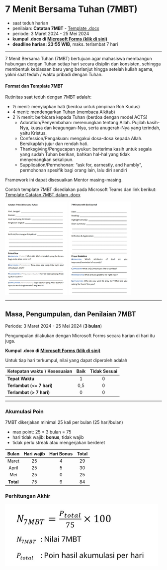 # 7 Menit Bersama Tuhan (7MBT)

- saat teduh harian 
- penilaian: **Catatan 7MBT** - [Template .docx](./assets/docs/template-7mbt.docx)
- periode: 3 Maret 2024 - 25 Mei 2024
- **kumpul .docx di [Microsoft Forms (klik di sini)](https://forms.office.com/r/gMtpCDpvbj)**
- **deadline harian: 23:55 WIB**, maks. terlambat 7 hari

* * *

7 Menit Bersama Tuhan (7MBT) bertujuan agar mahasiswa membangun hubungan dengan Tuhan setiap hari secara disiplin dan konsisten, sehingga membentuk kebiasaan baru yang berlanjut hingga setelah kuliah agama, yakni saat teduh / waktu pribadi dengan Tuhan.

#### Format dan Template 7MBT

Rutinitas saat teduh dengan 7MBT adalah:
- ½ menit:	menyiapkan hati (berdoa untuk pimpinan Roh Kudus)
- 4 menit: 	mendengarkan Tuhan (membaca Alkitab)
- 2 ½ menit: 	berbicara kepada Tuhan (berdoa dengan model ACTS)
    - Adoration/Penyembahan: merenungkan tentang Allah. Pujilah kasih-Nya, kuasa dan keagungan-Nya, serta anugerah-Nya yang terindah, yaitu Kristus.
    - Confession/Pengakuan: mengakui dosa-dosa kepada Allah. Bersikaplah jujur dan rendah hati.
    - Thanksgiving/Pengucapan syukur: berterima kasih untuk segala yang sudah Tuhan berikan, bahkan hal-hal yang tidak menyenangkan sekalipun.
    - Supplication/Permohonan: “ask for, earnestly, and humbly”, permohonan spesifik bagi orang lain, lalu diri sendiri

Framework ini dapat disesuaikan Mentor masing-masing.

Contoh template 7MBT disediakan pada Microsoft Teams dan link berikut:
[Template Catatan 7MBT dalam .docx](./assets/docs/template-7mbt.docx)

<img src="./assets/img/7mbt.jpg" width="200" height="300">
<img src="./assets/img/7mwg.jpg" width="200" height="300">

* * *

## Masa, Pengumpulan, dan Penilaian 7MBT

Periode: 3 Maret 2024 - 25 Mei 2024 (**3 bulan**)

Pengumpulan dilakukan dengan Microsoft Forms secara harian di hari itu juga.

**Kumpul .docx di [Microsoft Forms (klik di sini)](https://forms.office.com/r/gMtpCDpvbj)**

Untuk tiap hari terkumpul, nilai yang dapat diperoleh adalah

| Ketepatan waktu \ Kesesuaian | Baik | Tidak Sesuai |
|:-----------------------------|:----:|:-----------:|
| **Tepat Waktu** | 1 | 0 |
| **Terlambat (<= 7 hari)** | 0,5 | 0 |
| **Terlambat (> 7 hari)** | 0 | 0 |

* * *

### Akumulasi Poin

7MBT dikerjakan minimal 25 kali per bulan (25 hari/bulan)

- max point: 25 * 3 bulan = 75
- hari tidak wajib: **bonus**, tidak wajib
- tidak perlu streak atau mengerjakan berderet

| Bulan | Hari wajib | Hari Bonus | Total |
|:-----:|:---------:|:---------:|:-----:|
| Maret | 25 | 4 | 29 |
| April | 25 | 5 | 30 |
| Mei | 25 | 0 | 25 |
| **Total** | 75 | 9 | 84 |

### Perhitungan Akhir

![Perhitungan Akhir](./assets/img/eq-7mbt.jpg)